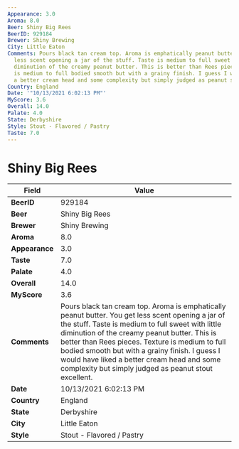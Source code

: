 ```yaml
---
Appearance: 3.0
Aroma: 8.0
Beer: Shiny Big Rees
BeerID: 929184
Brewer: Shiny Brewing
City: Little Eaton
Comments: Pours black tan cream top. Aroma is emphatically peanut butter. You get
  less scent opening a jar of the stuff. Taste is medium to full sweet with little
  diminution of the creamy peanut butter. This is better than Rees pieces. Texture
  is medium to full bodied smooth but with a grainy finish. I guess I would have liked
  a better cream head and some complexity but simply judged as peanut stout excellent.
Country: England
Date: '"10/13/2021 6:02:13 PM"'
MyScore: 3.6
Overall: 14.0
Palate: 4.0
State: Derbyshire
Style: Stout - Flavored / Pastry
Taste: 7.0
---
```


# Shiny Big Rees

| Field         | Value |
|---------------|-------|
| **BeerID** | 929184 |
| **Beer** | Shiny Big Rees |
| **Brewer** | Shiny Brewing |
| **Aroma** | 8.0 |
| **Appearance** | 3.0 |
| **Taste** | 7.0 |
| **Palate** | 4.0 |
| **Overall** | 14.0 |
| **MyScore** | 3.6 |
| **Comments** | Pours black tan cream top. Aroma is emphatically peanut butter. You get less scent opening a jar of the stuff. Taste is medium to full sweet with little diminution of the creamy peanut butter. This is better than Rees pieces. Texture is medium to full bodied smooth but with a grainy finish. I guess I would have liked a better cream head and some complexity but simply judged as peanut stout excellent. |
| **Date** | 10/13/2021 6:02:13 PM |
| **Country** | England |
| **State** | Derbyshire |
| **City** | Little Eaton |
| **Style** | Stout - Flavored / Pastry |
